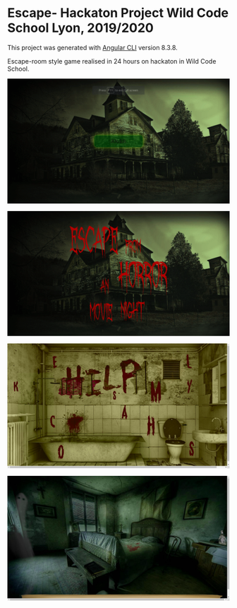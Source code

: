 # Escape- Hackaton Project Wild Code School Lyon, 2019/2020

This project was generated with [Angular CLI](https://github.com/angular/angular-cli) version 8.3.8.

Escape-room style game realised in 24 hours on hackaton in Wild Code School.

![Image description](https://github.com/lattara/escape/blob/master/src/assets/hackatonScreenshot1.png?raw=true)

![Image description](https://github.com/lattara/escape/blob/master/src/assets/hackatonScreenshot2.png?raw=true)

![Image description](https://github.com/lattara/escape/blob/master/src/assets/hackatonScreenshot3.png?raw=true)

![Image description](https://github.com/lattara/escape/blob/master/src/assets/hackatonScreenshot4.png?raw=true)
